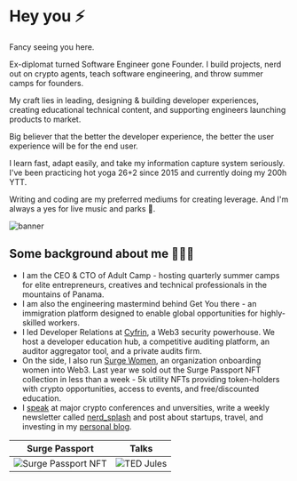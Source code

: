 # Hey you ⚡️

Fancy seeing you here.

Ex-diplomat turned Software Engineer gone Founder. I build projects, nerd out on crypto agents, teach software engineering, and throw summer camps for founders.

My craft lies in leading, designing & building developer experiences, creating educational technical content, and supporting engineers launching products to market.

Big believer that the better the developer experience, the better the user experience will be for the end user.

I learn fast, adapt easily, and take my information capture system seriously. I've been practicing hot yoga 26+2 since 2015 and currently doing my 200h YTT.

Writing and coding are my preferred mediums for creating leverage. And I'm always a yes for live music and parks 💙.

![banner](https://res.cloudinary.com/dacofvu8m/image/upload/c_fill,w_600,h_600,ar_1:1/v1738331245/juliettech_l7aaoc.jpg)

## Some background about me 👩🏻‍💻

- I am the CEO & CTO of Adult Camp - hosting quarterly summer camps for elite entrepreneurs, creatives and technical professionals in the mountains of Panama.
- I am also the engineering mastermind behind Get You there - an immigration platform designed to enable global opportunities for highly-skilled workers.
- I led Developer Relations at [Cyfrin](https://cyfrin.io), a Web3 security powerhouse. We host a developer education hub, a competitive auditing platform, an auditor aggregator tool, and a private audits firm.
- On the side, I also run [Surge Women](https://surgewomen.io), an organization onboarding women into Web3. Last year we sold out the Surge Passport NFT collection in less than a week - 5k utility NFTs providing token-holders with crypto opportunities, access to events, and free/discounted education.
- I [speak](https://juliet.tech/talks) at major crypto conferences and unversities, write a weekly newsletter called [nerd_splash](https:/newsletter.juliet.tech) and post about startups, travel, and investing in my [personal blog](https://juliet.tech).

Surge Passport           |  Talks
:-------------------------:|:-------------------------:
![Surge Passport NFT](https://res.cloudinary.com/jules/image/upload/v1696346839/surge-slower.gif) |  ![TED Jules](https://res.cloudinary.com/jules/image/upload/c_thumb,h_1000,w_1000/v1696347384/ted.png)


